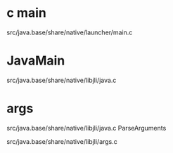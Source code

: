 # c main

src/java.base/share/native/launcher/main.c

# JavaMain

src/java.base/share/native/libjli/java.c

# args

src/java.base/share/native/libjli/java.c ParseArguments

src/java.base/share/native/libjli/args.c